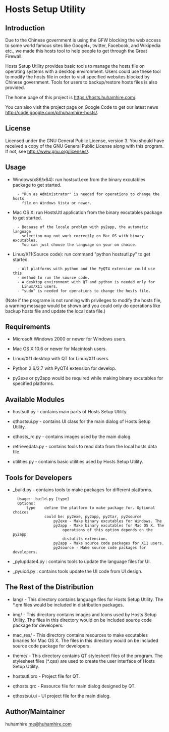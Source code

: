 Hosts Setup Utility
===================



Introduction
------------

Due to the Chinese government is using the GFW blocking the web access to some
world famous sites like Googel+, twitter, Facebook, and Wikipedia etc., we
made this hosts tool to help people to get through the Great Firewall.

Hosts Setup Utility provides basic tools to manage the hosts file on operating
systems with a desktop environment. Users could use these tool to modify the
hosts file in order to visit specified websites blocked by Chinese government.
Tools for users to backup/restore hosts files is also provided.

The home page of this project is <https://hosts.huhamhire.com/>.

You can also visit the project page on Google Code to get our latest news
<http://code.google.com/p/huhamhire-hosts/>.


License
-------

Licensed under the GNU General Public License, version 3. You should
have received a copy of the GNU General Public License along with
this program. If not, see <http://www.gnu.org/licenses/>.


Usage
-----

* Windows(x86/x64): run hostsutl.exe from the binary excutables package to get
        started.

        - "Run as Administrator" is needed for operations to change the hosts
          file on Windows Vista or newer.

* Mac OS X: run HostsUtl application from the binary excutables package to get
        started.

        - Because of the locale problem with py2app, the automatic language
          selection may not work correctly on Mac OS with binary excutables.
          You can just choose the language on your on choice.

* Linux/X11(Source code): run command "python hostsutl.py" to get started.

        - All platforms with python and the PyQT4 extension could use this
        - method to run the source code.
        - A desktop environment with QT and python is needed only for
          Linux/X11 users.
        - "sudo" is needed for operations to change the hosts file.

(Note if the programe is not running with privileges to modify the hosts file,
a warning message would be shown and you could only do operations like backup
hosts file and update the local data file.)


Requirements
------------

* Microsoft Windows 2000 or newer for Windows users.

* Mac OS X 10.6 or newer for Macintosh users.

* Linux/X11 desktop with QT for Linux/X11 users.

* Python 2.6/2.7 with PyQT4 extension for develop.

* py2exe or py2app would be required while making binary excutables for
        specified platforms.


Available Modules
-----------------

* hostsutl.py - contains main parts of Hosts Setup Utility.

* qthostsui.py - contains UI class for the main dialog of Hosts Setup Utility.

* qthosts_rc.py - contains images used by the main dialog.

* retrievedata.py - contains tools to read data from the local hosts data
        file.

* utilities.py - contains basic utilities used by Hosts Setup Utility.


Tools for Developers
--------------------

* _build.py - contains tools to make packages for different platforms.

        Usage: _build.py [type]
        Options:
            type    define the platform to make package for. Optional choices
                    could be: py2exe, py2app, py2tar, py2source
                        py2exe - Make binary excutables for Windows. The
                        py2app - Make binary excutables for Mac OS X. The
                            operations of this option depends on the py2app
                            distutils extension.
                        py2app - Make source code packages for X11 users.
                        py2source - Make source code packages for developers.

* _pylupdate4.py : contains tools to update the language files for UI.

* _pyuic4.py : contains tools update the UI code from UI design.


The Rest of the Distribution
----------------------------

* lang/ - This directory contains language files for Hosts Setup Utility.
        The *.qm files would be included in distribution packages.

* img/ - This directory contains images and Icons used by  Hosts Setup
        Utility.
        The files in this directory would on be included source code package
        for developers.

* mac_res/ - This directory contains resources to make excutables binaries for
        Mac OS X.
        The files in this directory would on be included source code package
        for developers.

* theme/ - This directory contains QT stylesheet files of the program.
        The stylesheet files (*.qss) are used to create the user interface of
        Hosts Setup Utility.

* hostsutl.pro - Project file for QT.

* qthosts.qrc - Resource file for main dialog designed by QT.

* qthostsui.ui - UI project file for the main dialog.


Author/Maintainer
-----------------
huhamhire <me@huhamhire.com>
